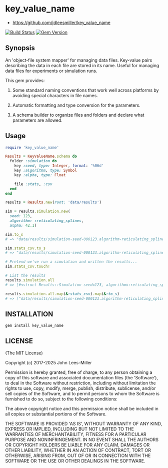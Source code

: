 # key_value_name

* https://github.com/jdleesmiller/key_value_name

[![Build Status](https://github.com/jdleesmiller/key_value_name/actions/workflows/ci.yml/badge.svg)](https://github.com/jdleesmiller/key_value_name/actions/workflows/ci.yml)
[![Gem Version](https://badge.fury.io/rb/key_value_name.png)](http://badge.fury.io/rb/key_value_name)

## Synopsis

An 'object-file system mapper' for managing data files. Key-value pairs describing the data in each file are stored in its name. Useful for managing data files for experiments or simulation runs.

This gem provides:

1. Some standard naming conventions that work well across platforms by avoiding special characters in file names.

2. Automatic formatting and type conversion for the parameters.

3. A schema builder to organize files and folders and declare what parameters are allowed.

## Usage

```rb
require 'key_value_name'

Results = KeyValueName.schema do
  folder :simulation do
    key :seed, type: Integer, format: '%06d'
    key :algorithm, type: Symbol
    key :alpha, type: Float

    file :stats, :csv
  end
end

results = Results.new(root: 'data/results')

sim = results.simulation.new(
  seed: 123,
  algorithm: :reticulating_splines,
  alpha: 42.1)

sim.to_s
# => "data/results/simulation-seed-000123.algorithm-reticulating_splines.alpha-42.1"

sim.stats_csv.to_s
# => "data/results/simulation-seed-000123.algorithm-reticulating_splines.alpha-42.1/stats.csv"

# Pretend we've run a simulation and written the results...
sim.stats_csv.touch!

# List the results
results.simulation.all
# => [#<struct Results::Simulation seed=123, algorithm=:reticulating_splines, alpha=42.1>]

results.simulation.all.map(&:stats_csv).map(&:to_s)
# => ["data/results/simulation-seed-000123.algorithm-reticulating_splines.alpha-42.1/stats.csv"]
```

## INSTALLATION

```
gem install key_value_name
```

## LICENSE

(The MIT License)

Copyright (c) 2017-2025 John Lees-Miller

Permission is hereby granted, free of charge, to any person obtaining
a copy of this software and associated documentation files (the
'Software'), to deal in the Software without restriction, including
without limitation the rights to use, copy, modify, merge, publish,
distribute, sublicense, and/or sell copies of the Software, and to
permit persons to whom the Software is furnished to do so, subject to
the following conditions:

The above copyright notice and this permission notice shall be
included in all copies or substantial portions of the Software.

THE SOFTWARE IS PROVIDED 'AS IS', WITHOUT WARRANTY OF ANY KIND,
EXPRESS OR IMPLIED, INCLUDING BUT NOT LIMITED TO THE WARRANTIES OF
MERCHANTABILITY, FITNESS FOR A PARTICULAR PURPOSE AND NONINFRINGEMENT.
IN NO EVENT SHALL THE AUTHORS OR COPYRIGHT HOLDERS BE LIABLE FOR ANY
CLAIM, DAMAGES OR OTHER LIABILITY, WHETHER IN AN ACTION OF CONTRACT,
TORT OR OTHERWISE, ARISING FROM, OUT OF OR IN CONNECTION WITH THE
SOFTWARE OR THE USE OR OTHER DEALINGS IN THE SOFTWARE.
